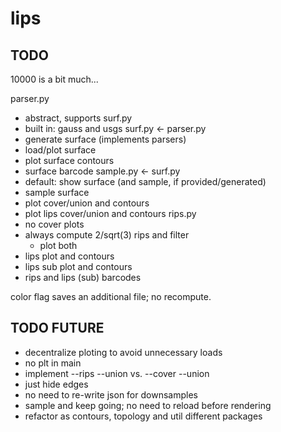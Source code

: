 # lips

## TODO

10000 is a bit much...

parser.py
 - abstract, supports surf.py
 - built in: gauss and usgs
surf.py <- parser.py
 - generate surface (implements parsers)
 - load/plot surface
 - plot surface contours
 - surface barcode
sample.py <- surf.py
 - default: show surface (and sample, if provided/generated)
 - sample surface
 - plot cover/union and contours
 - plot lips cover/union and contours
rips.py
 - no cover plots
 - always compute 2/sqrt(3) rips and filter
   - plot both
 - lips plot and contours
 - lips sub plot and contours
 - rips and lips (sub) barcodes

color flag saves an additional file; no recompute.

## TODO FUTURE

 - decentralize ploting to avoid unnecessary loads
  - no plt in main
 - implement --rips --union vs. --cover --union
 - just hide edges
 - no need to re-write json for downsamples
 - sample and keep going; no need to reload before rendering
 - refactor as contours, topology and util different packages

